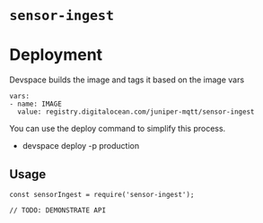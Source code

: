 # `sensor-ingest`

# Deployment
Devspace builds the image and tags it based on the image vars
```
vars:
- name: IMAGE
  value: registry.digitalocean.com/juniper-mqtt/sensor-ingest
```

You can use the deploy command to simplify this process.
* devspace deploy -p production
## Usage

```
const sensorIngest = require('sensor-ingest');

// TODO: DEMONSTRATE API
```
